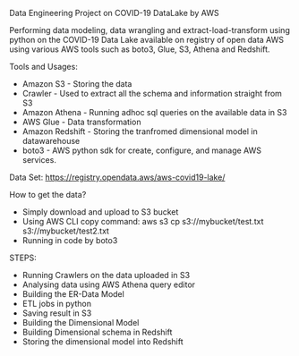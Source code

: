 Data Engineering Project on COVID-19 DataLake by AWS

Performing data modeling, data wrangling and extract-load-transform using python on the COVID-19 Data Lake available on registry of open data AWS using various AWS tools such as boto3, Glue, S3, Athena and Redshift.

Tools and Usages:

- Amazon S3 - Storing the data
- Crawler - Used to extract all the schema and information straight from S3
- Amazon Athena - Running adhoc sql queries on the available data in S3
- AWS Glue - Data transformation
- Amazon Redshift - Storing the tranfromed dimensional model in datawarehouse
- boto3 - AWS python sdk for create, configure, and manage AWS services.

Data Set: https://registry.opendata.aws/aws-covid19-lake/

How to get the data?

- Simply download and upload to S3 bucket
- Using AWS CLI copy command: aws s3 cp s3://mybucket/test.txt s3://mybucket/test2.txt
- Running in code by boto3

STEPS:

- Running Crawlers on the data uploaded in S3
- Analysing data using AWS Athena query editor
- Building the ER-Data Model
- ETL jobs in python
- Saving result in S3
- Building the Dimensional Model
- Building Dimensional schema in Redshift
- Storing the dimensional model into Redshift
